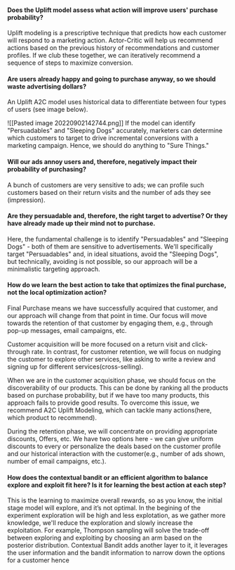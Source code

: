 #### Does the Uplift model assess what action will improve users' purchase probability?
Uplift modeling is a prescriptive technique that predicts how each customer will respond to a marketing action. Actor-Critic will help us recommend actions based on the previous history of recommendations and customer profiles. If we club these together, we can iteratively recommend a sequence of steps to maximize conversion.

#### Are users already happy and going to purchase anyway, so we should waste advertising dollars?
An Uplift A2C model uses historical data to differentiate between four types of users (see image below).

![[Pasted image 20220902142744.png]]
If the model can identify "Persuadables" and "Sleeping Dogs" accurately, marketers can determine which customers to target to drive incremental conversions with a marketing campaign. Hence, we should do anything to "Sure Things."

#### Will our ads annoy users and, therefore, negatively impact their probability of purchasing?
A bunch of customers are very sensitive to ads; we can profile such customers based on their return visits and the number of ads they see (impression).

#### Are they persuadable and, therefore, the right target to advertise? Or they have already made up their mind not to purchase. 
Here, the fundamental challenge is to identify "Persuadables" and "Sleeping Dogs" - both of them are sensitive to advertisements. We'll specifically target "Persuadables" and, in ideal situations, avoid the "Sleeping Dogs", but technically, avoiding is not possible, so our approach will be a minimalistic targeting approach.

#### How do we learn the best action to take that optimizes the final purchase, not the local optimization action?
Final Purchase means we have successfully acquired that customer, and our approach will change from that point in time. Our focus will move towards the retention of that customer by engaging them, e.g., through pop-up messages, email campaigns, etc.

Customer acquisition will be more focused on a return visit and click-through rate. In contrast, for customer retention, we will focus on nudging the customer to explore other services, like asking to write a review and signing up for different services(cross-selling). 

When we are in the customer acquisition phase, we should focus on the discoverability of our products. This can be done by ranking all the products based on purchase probability, but if we have too many products, this approach fails to provide good results. To overcome this issue, we recommend A2C Uplift Modeling, which can tackle many actions(here, which product to recommend).

During the retention phase, we will concentrate on providing appropriate discounts, Offers, etc. We have two options here - we can give uniform discounts to every or personalize the deals based on the customer profile and our historical interaction with the customer(e.g., number of ads shown, number of email campaigns, etc.).

#### How does the contextual bandit or an efficient algorithm to balance explore and exploit fit here? Is it for learning the best action at each step?
This is the learning to maximize overall rewards, so as you know, the initial stage model will explore, and it’s not optimal. In the begining of the experiment exploration will be high and less explotation, as we gather more knowledge, we'll reduce the exploration and slowly increase the exploitation. For example, Thompson sampling will solve the trade-off between exploring and exploiting by choosing an arm based on the posterior distribution.
Contextual Bandit adds another layer to it, it leverages the user information and the bandit information to narrow down the options for a customer hence